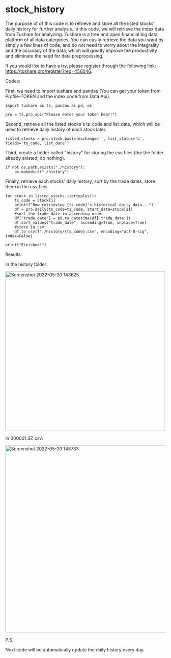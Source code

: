 # stock_history
The purpose of of this code is to retrieve and store all the listed stocks' daily history for further analysis. In this code, we will retrieve the index data from Tushare for analyzing. Tushare is a free and open financial big data platform of all data categories. You can easily retrieve the data you want by simply a few lines of code, and do not need to worry about the integrality and the accuracy of the data, which will greatly improve the productivity and eliminate the need for data preprocessing.

If you would like to have a try, please register through the following link: https://tushare.pro/register?reg=456046.

Codes:

First, we need to import tushare and pandas (You can get your token from Profile-TOKEN and the index code from Data Api).

    import tushare as ts, pandas as pd, os
    
    pro = ts.pro_api("Please enter your token hear!")

Second, retrieve all the listed stocks's ts_code and list_date, which will be used to retrieve daily history of each stock later.

    listed_stocks = pro.stock_basic(exchange='', list_status='L', fields='ts_code, list_date')

Third, create a folder called "history" for storing the csv files (the the folder already existed, do nothing).

    if not os.path.exists("./history"):
        os.makedirs("./history")

Finally, retrieve each stocks' daily history, sort by the trade dates, store them in the csv files.

    for stock in listed_stocks.itertuples():
        ts_code = stock[1]
        print(f"Now retrieving {ts_code}'s historical daily data...")
        df = pro.daily(ts_code=ts_code, start_date=stock[2])
        #sort the trade date in ascending order
        df['trade_date'] = pd.to_datetime(df['trade_date'])
        df.sort_values("trade_date", ascending=True, inplace=True)
        #store in csv
        df.to_csv(f"./history/{ts_code}.csv", encoding="utf-8-sig", index=False)

    print("Finished!")

Results:

In the history folder:

<img width="502" alt="Screenshot 2022-05-20 143625" src="https://user-images.githubusercontent.com/78573538/169467858-2234e503-412a-4da9-acba-aa8effa58155.png">

In 000001.SZ.csv:

<img width="589" alt="Screenshot 2022-05-20 143733" src="https://user-images.githubusercontent.com/78573538/169468129-5e72ac60-cdba-4248-a752-352a16859df3.png">

P.S.

Next code will be automatically update the daily history every day.
